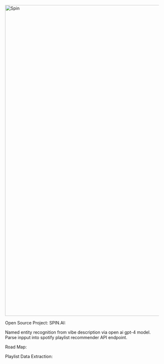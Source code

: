<img width="1018" alt="Spin" src="https://github.com/ngoiyaeric/Spin.ai/assets/115367894/f38052b9-3140-44cc-957c-5c338a256346">

Open Source Project: 
SPIN.AI: 


  Named entity recognition from vibe description via open ai gpt-4 model. 
  Parse inpput into spotify playlist recommender API endpoint. 

Road Map: 

Playlist Data Extraction: 

  
